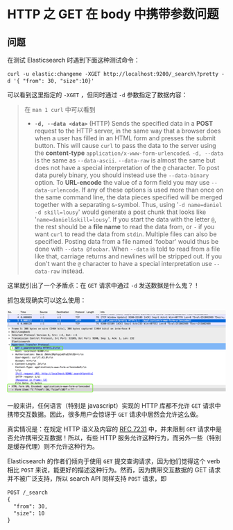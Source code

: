 # HTTP 之 GET 在 body 中携带参数问题

## 问题

在测试 Elasticsearch 时遇到下面这种测试命令：

```
curl -u elastic:changeme -XGET http://localhost:9200/_search\?pretty -d '{ "from": 30, "size":10}'
```

可以看到这里指定的 `-XGET` ，但同时通过 `-d` 参数指定了数据内容：

> 在 `man 1 curl` 中可以看到
> 
> - **`-d, --data <data>`**
(HTTP) Sends the specified data in a **POST** request to the HTTP server, in the same way that a browser does when a user has filled in an HTML form and presses the submit button. This will cause `curl` to pass the data to the server using the **content-type** `application/x-www-form-urlencoded`.
`-d, --data` is the same as `--data-ascii`. `--data-raw` is almost the same but does not have a special interpretation of the `@` character. To post data purely binary, you should instead use the `--data-binary` option. To **URL-encode** the value of a form field you may use  `--data-urlencode`.
If any of these options is used more than once on the same command line, the data pieces specified will be merged together with a separating `&`-symbol. Thus, using '`-d name=daniel -d skill=lousy`' would generate a post chunk that looks like '`name=daniel&skill=lousy`'.
If you start the data with the letter `@`, the rest should be a **file name** to read the data from, or `-` if you want `curl` to read the data from `stdin`. Multiple files can also be specified. Posting data from a file named 'foobar' would thus be done with `--data @foobar`. When `--data` is told to read from a file like that, carriage returns and newlines will be stripped out. If you don't want the `@` character to have a special interpretation use `--data-raw` instead.

这里就引出了一个矛盾点：在 `GET` 请求中通过 `-d` 发送数据是什么鬼？！

抓包发现确实可以这么使用：

![HTTP GET with data in body](https://raw.githubusercontent.com/moooofly/ImageCache/master/Pictures/HTTP%20GET%20with%20data%20in%20body.png "HTTP GET with data in body")

一般来讲，任何语言（特别是 javascript）实现的 HTTP 库都不允许 `GET` 请求中携带交互数据。因此，很多用户会惊讶于 `GET` 请求中居然会允许这么做。

真实情况是：在规定 HTTP 语义及内容的 [RFC 7231](http://tools.ietf.org/html/rfc7231#page-24) 中，并未限制 `GET` 请求中是否允许携带交互数据！所以，有些 HTTP 服务允许这种行为，而另外一些（特别是缓存代理）则不允许这种行为。

Elasticsearch 的作者们倾向于使用 `GET` 提交查询请求，因为他们觉得这个 verb 相比 `POST` 来说，能更好的描述这种行为。然而，因为携带交互数据的 GET 请求并不被广泛支持，所以 search API 同样支持 `POST` 请求，即

```
POST /_search
{
  "from": 30,
  "size": 10
}
```


